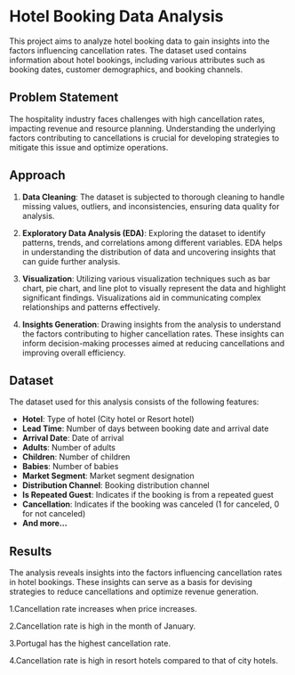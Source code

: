 # Hotel Booking Data Analysis

This project aims to analyze hotel booking data to gain insights into the factors influencing cancellation rates. The dataset used contains information about hotel bookings, including various attributes such as booking dates, customer demographics, and booking channels.

## Problem Statement

The hospitality industry faces challenges with high cancellation rates, impacting revenue and resource planning. Understanding the underlying factors contributing to cancellations is crucial for developing strategies to mitigate this issue and optimize operations.

## Approach

1. **Data Cleaning**: The dataset is subjected to thorough cleaning to handle missing values, outliers, and inconsistencies, ensuring data quality for analysis.
   
2. **Exploratory Data Analysis (EDA)**: Exploring the dataset to identify patterns, trends, and correlations among different variables. EDA helps in understanding the distribution of data and uncovering insights that can guide further analysis.

3. **Visualization**: Utilizing various visualization techniques such as bar chart, pie chart, and line plot to visually represent the data and highlight significant findings. Visualizations aid in communicating complex relationships and patterns effectively.

4. **Insights Generation**: Drawing insights from the analysis to understand the factors contributing to higher cancellation rates. These insights can inform decision-making processes aimed at reducing cancellations and improving overall efficiency.

## Dataset

The dataset used for this analysis consists of the following features:
- **Hotel**: Type of hotel (City hotel or Resort hotel)
- **Lead Time**: Number of days between booking date and arrival date
- **Arrival Date**: Date of arrival
- **Adults**: Number of adults
- **Children**: Number of children
- **Babies**: Number of babies
- **Market Segment**: Market segment designation
- **Distribution Channel**: Booking distribution channel
- **Is Repeated Guest**: Indicates if the booking is from a repeated guest
- **Cancellation**: Indicates if the booking was canceled (1 for canceled, 0 for not canceled)
- **And more...**

## Results

The analysis reveals insights into the factors influencing cancellation rates in hotel bookings. These insights can serve as a basis for devising strategies to reduce cancellations and optimize revenue generation.

1.Cancellation rate increases when price increases.

2.Cancellation rate is high in the month of January.

3.Portugal has the highest cancellation rate.

4.Cancellation rate is high in resort hotels compared to that of city hotels.
